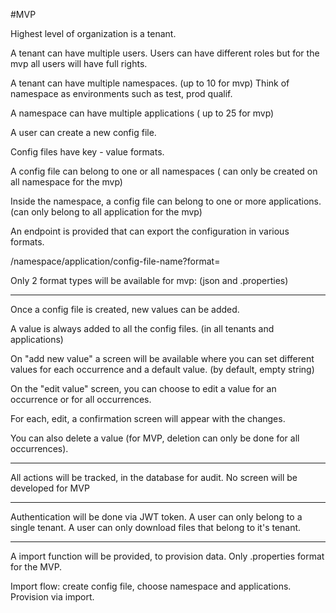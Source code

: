 #MVP

Highest level of organization is a tenant.

A tenant can have multiple users. Users can have different roles but for the mvp all users will have full rights.

A tenant can have multiple namespaces. (up to 10 for mvp) Think of namespace as environments such as test, prod qualif.

A namespace can have multiple applications ( up to 25 for mvp)


A user can create a new config file.

Config files have key - value formats.

A config file can belong to one or all namespaces ( can only be created on all namespace for the mvp)

Inside the namespace, a config file can belong to one or more applications. (can only belong to all application for the mvp)

An endpoint is provided that can export the configuration in various formats.

/namespace/application/config-file-name?format=<format-type>

Only 2 format types will be available for mvp: (json and .properties)

---

Once a config file is created, new values can be added.

A value is always added to all the config files. (in all tenants and applications)

On "add new value" a screen will be available where you can set different values for each occurrence and a default value. (by default, empty string)

On the "edit value" screen, you can choose to edit a value for an occurrence or for all occurrences.

For each, edit, a confirmation screen will appear with the changes.

You can also delete a value (for MVP, deletion can only be done for all occurrences).

---

All actions will be tracked, in the database for audit.
No screen will be developed for MVP

---
Authentication will be done via JWT token. A user can only belong to a single tenant. A user can only download files that belong to it's tenant.

---

A import function will be provided, to provision data. Only .properties format for the MVP.

Import flow: create config file, choose namespace and applications. Provision via import.
